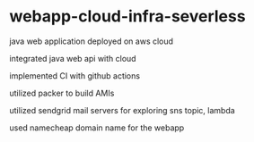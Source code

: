 # webapp-cloud-infra-severless

java web application deployed on aws cloud

integrated java web api with cloud

implemented CI with github actions

utilized packer to build AMIs

utilized sendgrid mail servers for exploring sns topic, lambda

used namecheap domain name for the webapp
